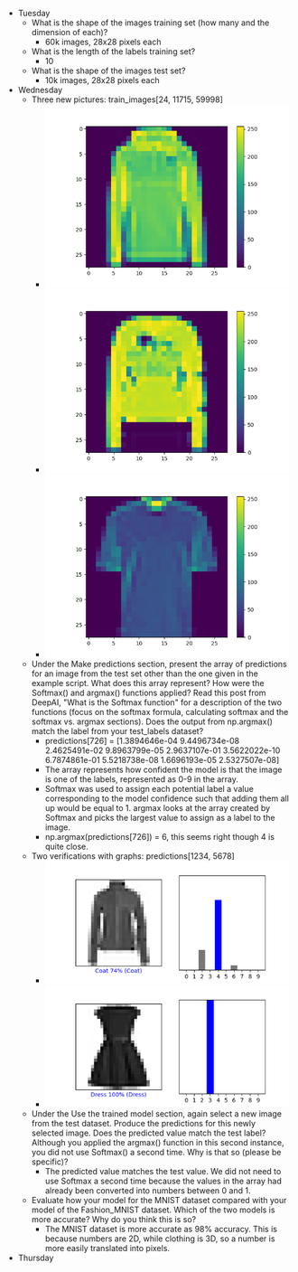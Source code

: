 - Tuesday
  - What is the shape of the images training set (how many and the dimension of each)?
    - 60k images, 28x28 pixels each 
  - What is the length of the labels training set?
    - 10
  - What is the shape of the images test set?
    - 10k images, 28x28 pixels each
- Wednesday
  - Three new pictures: train_images[24, 11715, 59998]
    - ![img.png](img.png)
    - ![img_1.png](img_1.png)
    - ![img_2.png](img_2.png)
  - Under the Make predictions section, present the array of predictions for an image from the test set other than the one given in the example script. What does this array represent? How were the Softmax() and argmax() functions applied? Read this post from DeepAI, "What is the Softmax function" for a description of the two functions (focus on the softmax formula, calculating softmax and the softmax vs. argmax sections). Does the output from np.argmax() match the label from your test_labels dataset?
    - predictions[726] = [1.3894646e-04 9.4496734e-08 2.4625491e-02 9.8963799e-05 2.9637107e-01
      3.5622022e-10 6.7874861e-01 5.5218738e-08 1.6696193e-05 2.5327507e-08]
    - The array represents how confident the model is that the image is one of the labels, represented as 0-9 in the array.
    - Softmax was used to assign each potential label a value corresponding to the model confidence such that adding them all up would be equal to 1. argmax looks at the array created by Softmax and picks the largest value to assign as a label to the image.
    - np.argmax(predictions[726]) = 6, this seems right though 4 is quite close.
  - Two verifications with graphs: predictions[1234, 5678]
    - ![img_3.png](img_3.png)
    - ![img_4.png](img_4.png)
  - Under the Use the trained model section, again select a new image from the test dataset. Produce the predictions for this newly selected image. Does the predicted value match the test label? Although you applied the argmax() function in this second instance, you did not use Softmax() a second time. Why is that so (please be specific)?
    - The predicted value matches the test value. We did not need to use Softmax a second time because the values in the array had already been converted into numbers between 0 and 1.
  - Evaluate how your model for the MNIST dataset compared with your model of the Fashion_MNIST dataset. Which of the two models is more accurate? Why do you think this is so?
    - The MNIST dataset is more accurate as 98% accuracy. This is because numbers are 2D, while clothing is 3D, so a number is more easily translated into pixels.
- Thursday